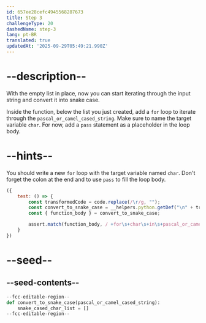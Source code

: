 ```yaml
---
id: 657ee28cefc4945568287673
title: Step 3
challengeType: 20
dashedName: step-3
lang: pt-BR
translated: true
updatedAt: '2025-09-29T05:49:21.990Z'
---
```


# --description--

With the empty list in place, now you can start iterating through the input string and convert it into snake case.

Inside the function, below the list you just created, add a `for` loop to iterate through the `pascal_or_camel_cased_string`. Make sure to name the target variable `char`. For now, add a `pass` statement as a placeholder in the loop body.

# --hints--

You should write a new `for` loop with the target variable named `char`. Don't forget the colon at the end and to use `pass` to fill the loop body.

```js
({
    test: () => {
        const transformedCode = code.replace(/\r/g, "");
        const convert_to_snake_case = __helpers.python.getDef("\n" + transformedCode, "convert_to_snake_case");
        const { function_body } = convert_to_snake_case;

        assert.match(function_body, / +for\s+char\s+in\s+pascal_or_camel_cased_string\s*:\s*pass[\s]*$/);
    }
})
```

# --seed--

## --seed-contents--

```py
--fcc-editable-region--
def convert_to_snake_case(pascal_or_camel_cased_string):
    snake_cased_char_list = []
--fcc-editable-region--
```
